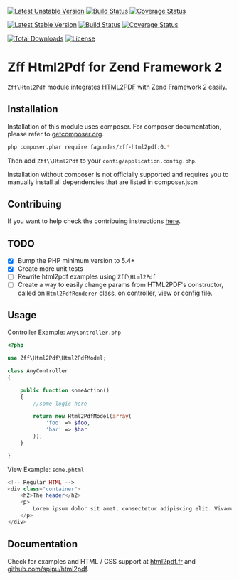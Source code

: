 [![Latest Unstable Version](https://img.shields.io/packagist/vpre/fagundes/zff-html2pdf.svg)](https://packagist.org/packages/fagundes/zff-html2pdf)
[![Build Status](https://travis-ci.org/fagundes/ZffHtml2pdf.svg?branch=develop)](https://travis-ci.org/fagundes/ZffHtml2pdf)
[![Coverage Status](https://coveralls.io/repos/fagundes/ZffHtml2pdf/badge.svg?branch=develop&service=github)](https://coveralls.io/github/fagundes/ZffHtml2pdf?branch=develop)

[![Latest Stable Version](https://img.shields.io/packagist/v/fagundes/zff-html2pdf.svg)](https://packagist.org/packages/fagundes/zff-html2pdf)
[![Build Status](https://travis-ci.org/fagundes/ZffHtml2pdf.svg?branch=0.2.0)](https://travis-ci.org/fagundes/ZffHtml2pdf)
[![Coverage Status](https://coveralls.io/repos/fagundes/ZffHtml2pdf/badge.svg?branch=0.2.0&service=github)](https://coveralls.io/github/fagundes/ZffHtml2pdf?branch=0.2.0   )

[![Total Downloads](https://poser.pugx.org/fagundes/zff-html2pdf/downloads)](https://packagist.org/packages/fagundes/zff-html2pdf) [![License](https://poser.pugx.org/fagundes/zff-html2pdf/license)](https://packagist.org/packages/fagundes/zff-html2pdf)

Zff Html2Pdf for Zend Framework 2
===================================

`Zff\Html2Pdf` module integrates [HTML2PDF](https://github.com/spipu/html2pdf) with Zend Framework 2 easily.

## Installation

Installation of this module uses composer. For composer documentation, please refer to
[getcomposer.org](http://getcomposer.org/).

```bash
php composer.phar require fagundes/zff-html2pdf:0.*
```

Then add `Zff\\Html2Pdf` to your `config/application.config.php`.

Installation without composer is not officially supported and requires you to manually install all dependencies that are listed in composer.json

## Contribuing

If you want to help check the contribuing instructions [here](CONTRIBUTING.md).

## TODO

- [x] Bump the PHP minimum version to 5.4+
- [x] Create more unit tests
- [ ] Rewrite html2pdf examples using `Zff\Html2Pdf`
- [ ] Create a way to easily change params from HTML2PDF's constructor, called on `Html2PdfRenderer` class, on controller, view  or config file.

## Usage

Controller Example: `AnyController.php`

```php
<?php

use Zff\Html2Pdf\Html2PdfModel;

class AnyController
{

    public function someAction()
    {
        //some logic here

        return new Html2PdfModel(array(
            'foo' => $foo,
            'bar' => $bar
        ));
    }

}
```

View Example: `some.phtml`

```php
<!-- Regular HTML -->
<div class="container">
    <h2>The header</h2>
    <p>
        Lorem ipsum dolor sit amet, consectetur adipiscing elit. Vivamus eu metus sed lacus ultrices pharetra a vitae massa.
    </p>
</div>
```

## Documentation

Check for examples and HTML / CSS support at [html2pdf.fr](http://html2pdf.fr/) and [github.com/spipu/html2pdf](https://github.com/spipu/html2pdf).
